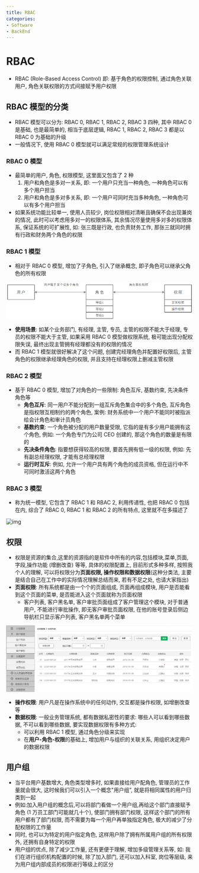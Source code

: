 ```yaml
---
title: RBAC
categories:
- Software
- BackEnd
---
```

# RBAC

- RBAC (Role-Based Access Control) 即: 基于角色的权限控制, 通过角色关联用户, 角色关联权限的方式间接赋予用户权限

## RBAC 模型的分类

- RBAC 模型可以分为: RBAC 0, RBAC 1, RBAC 2, RBAC 3 四种, 其中 RBAC 0 是基础, 也是最简单的, 相当于底层逻辑, RBAC 1, RBAC 2, RBAC 3 都是以 RBAC 0 为基础的升级
- 一般情况下, 使用 RBAC 0 模型就可以满足常规的权限管理系统设计

### RBAC 0 模型

- 最简单的用户, 角色, 权限模型, 这里面又包含了 2 种
    1. 用户和角色是多对一关系, 即: 一个用户只充当一种角色, 一种角色可以有多个用户担当
    2. 用户和角色是多对多关系, 即: 一个用户可同时充当多种角色, 一种角色可以有多个用户担当
- 如果系统功能比较单一, 使用人员较少, 岗位权限相对清晰且确保不会出现兼岗的情况, 此时可以考虑用多对一的权限体系, 其余情况尽量使用多对多的权限体系, 保证系统的可扩展性, 如: 张三既是行政, 也负责财务工作, 那张三就同时拥有行政和财务两个角色的权限

### RBAC 1 模型

- 相对于 RBAC 0 模型, 增加了子角色, 引入了继承概念, 即子角色可以继承父角色的所有权限

![img](https://raw.githubusercontent.com/LuShan123888/Files/main/Pictures/CN3L7POv7d8Ku1QMnXGU.png)

- **使用场景**: 如某个业务部门, 有经理, 主管, 专员, 主管的权限不能大于经理, 专员的权限不能大于主管, 如果采用 RBAC 0 模型做权限系统, 极可能出现分配权限失误, 最终出现主管拥有经理都没有的权限的情况
- 而 RBAC 1 模型就很好解决了这个问题, 创建完经理角色并配置好权限后, 主管角色的权限继承经理角色的权限, 并且支持在经理权限上删减主管权限

### RBAC 2 模型

- 基于 RBAC 0 模型, 增加了对角色的一些限制: 角色互斥, 基数约束, 先决条件角色等
    - **角色互斥**: 同一用户不能分配到一组互斥角色集合中的多个角色, 互斥角色是指权限互相制约的两个角色, 案例: 财务系统中一个用户不能同时被指派给会计角色和审计员角色
    - **基数约束**: 一个角色被分配的用户数量受限, 它指的是有多少用户能拥有这个角色, 例如: 一个角色专门为公司 CEO 创建的, 那这个角色的数量是有限的
    - **先决条件角色**: 指要想获得较高的权限, 要首先拥有低一级的权限, 例如: 先有副总经理权限, 才能有总经理权限
    - **运行时互斥**: 例如, 允许一个用户具有两个角色的成员资格, 但在运行中不可同时激活这两个角色

### RBAC 3 模型

- 称为统一模型, 它包含了 RBAC 1 和 RBAC 2, 利用传递性, 也把 RBAC 0 包括在内, 综合了 RBAC 0, RBAC 1 和 RBAC 2 的所有特点, 这里就不在多描述了

![img](http://image.woshipm.com/wp-files/2018/07/7MEIhTRfnGmV0T5MBYoH.png)

## 权限

- 权限是资源的集合,这里的资源指的是软件中所有的内容,包括模块,菜单,页面,字段,操作功能 (增删改查) 等等, 具体的权限配置上, 目前形式多种多样, 按照我个人的理解, 可以将权限分为**页面权限, 操作权限和数据权限**(这种分类法, 主要是结合自己在工作中的实际情况理解总结而来, 若有不足之处, 也请大家指出)
- **页面权限**: 所有系统都是由一个个的页面组成, 页面再组成模块, 用户是否能看到这个页面的菜单, 是否能进入这个页面就称为页面权限
    - 客户列表, 客户黑名单, 客户审批页面组成了客户管理这个模块, 对于普通用户, 不能进行审批操作, 即无客户审批页面权限, 在他的账号登录后侧边导航栏只显示客户列表, 客户黑名单两个菜单

<img src="https://raw.githubusercontent.com/LuShan123888/Files/main/Pictures/zZMuljfwRvu8Be6oEFlV.png" alt="img" style="zoom:50%;" />

- **操作权限**: 用户凡是在操作系统中的任何动作, 交互都是操作权限, 如增删改查等
- **数据权限**: 一般业务管理系统, 都有数据私密性的要求: 哪些人可以看到哪些数据, 不可以看到哪些数据, 要实现数据权限有多种方式:
    - 可以利用 RBAC 1 模型, 通过角色分级来实现
    - 在**用户-角色-权限**的基础上, 增加用户与组织的关联关系, 用组织决定用户的数据权限

## 用户组

- 当平台用户基数增大, 角色类型增多时, 如果直接给用户配角色, 管理员的工作量就会很大, 这时候我们可以引入一个概念"用户组”, 就是将相同属性的用户归类到一起
- 例如:加入用户组的概念后,可以将部门看做一个用户组,再给这个部门直接赋予角色 (1 万员工部门可能就几十个), 使部门拥有部门权限, 这样这个部门的所有用户都有了部门权限, 而不需要为每一个用户再单独指定角色, 极大的减少了分配权限的工作量
- 同时, 也可以为特定的用户指定角色, 这样用户除了拥有所属用户组的所有权限外, 还拥有自身特定的权限
- 用户组的优点, 除了减少工作量, 还有更便于理解, 增加多级管理关系等, 如: 我们在进行组织机构配置的时候, 除了加入部门, 还可以加入科室, 岗位等层级, 来为用户组内部成员的权限进行等级上的区分